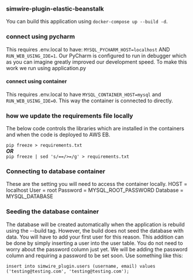 ### simwire-plugin-elastic-beanstalk
You can build this application using `docker-compose up --build -d`.


### connect using pycharm
This requires .env.local to have: `MYSQL_PYCHARM_HOST=localhost` AND `RUN_WEB_USING_IDE=1`.
Our PyCharm is configured to run in debugger which as you can imagine greatly improved our development speed.
To make this work we run using application.py 

#### connect using container
This requires .env.local to have `MYSQL_CONTAINER_HOST=mysql` and `RUN_WEB_USING_IDE=0`.
This way the container is connected to directly.

### how we update the requirements file locally
The below code controls the libraries which are installed in the containers and when the code is deployed to AWS EB.

`pip freeze > requirements.txt`  
***OR***  
`pip freeze | sed 's/==/>=/g' > requirements.txt` 


### Connecting to database container
These are the setting you will need to access the container locally.
HOST = localhost
User = root
Password = MYSQL_ROOT_PASSWORD
Database = MYSQL_DATABASE

### Seeding the database container
The database will be created automatically when the application is rebuild using the --build tag. However, the build does not seed the database with data. 
You will have to add your first user for this reason. This addition can be done by simply inserting a user into the user table. 
You do not need to worry about the password column just yet. We will be adding the password column and requiring a password to be set soon. 
Use something like this:  

`insert into simwire_plugin.users (username, email) values ('testing@testing.com', 'testing@testing.com');`
